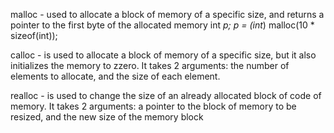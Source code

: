 malloc - used to allocate a block of memory of a specific size, and returns a pointer to the first byte of the allocated memory
	int *p;
	p = (int*) malloc(10 * sizeof(int));


calloc - is used to allocate a block of memory of a specific size, but it also initializes the memory to zzero. It takes 2 arguments: the number of elements to allocate, and the size of each element.


realloc - is used to change the size of an already allocated block of code of memory. It takes 2 arguments: a pointer to the block of memory to be resized, and the new size of the memory block
